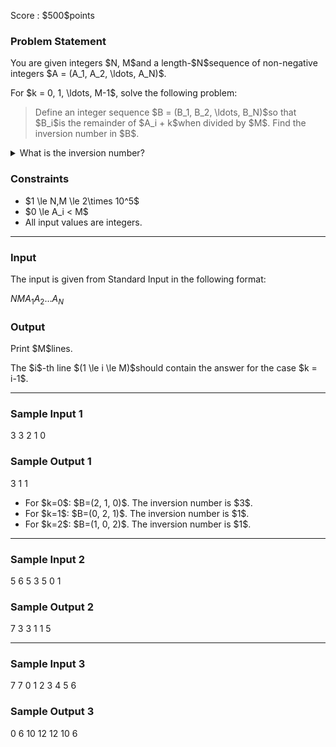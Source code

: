 
<div>

<span>

<span>

<p>
Score : $500$points
</p>

<div>

<section>

### **Problem Statement**

<p>
You are given integers $N, M$and a length-$N$sequence of non-negative integers $A = (A_1, A_2, \ldots, A_N)$.
</p>

<p>
For $k = 0, 1, \ldots, M-1$, solve the following problem:
</p>

<blockquote>

<p>
Define an integer sequence $B = (B_1, B_2, \ldots, B_N)$so that $B_i$is the remainder of $A_i + k$when divided by $M$. Find the inversion number in $B$.
</p>

</blockquote>

<details>

<summary>
What is the inversion number?
</summary>
The inversion number of a sequence $(A_1, A_2, \dots, A_N)$is the number of integer pairs $(i, j)$satisfying $1 \le i < j \le N$and $A_i > A_j$.

</details>

</section>

</div>

<div>

<section>

### **Constraints**

<ul>

<li>
$1 \le N,M \le 2\times 10^5$
</li>

<li>
$0 \le A_i < M$
</li>

<li>
All input values are integers.
</li>

</ul>

</section>

</div>

---

<div>

<div>

<section>

### **Input**

<p>
The input is given from Standard Input in the following format:
</p>

<div>

$N$$M$$A_1$$A_2$$\ldots$$A_N$
</div>

</section>

</div>

<div>

<section>

### **Output**

<p>
Print $M$lines.
</p>

<p>
The $i$-th line $(1 \le i \le M)$should contain the answer for the case $k = i-1$.
</p>

</section>

</div>

</div>

---

<div>

<section>

### **Sample Input 1**

<div>

3 3
2 1 0

</div>

</section>

</div>

<div>

<section>

### **Sample Output 1**

<div>

3
1
1

</div>

<ul>

<li>
For $k=0$: $B=(2, 1, 0)$. The inversion number is $3$.
</li>

<li>
For $k=1$: $B=(0, 2, 1)$. The inversion number is $1$.
</li>

<li>
For $k=2$: $B=(1, 0, 2)$. The inversion number is $1$.
</li>

</ul>

</section>

</div>

---

<div>

<section>

### **Sample Input 2**

<div>

5 6
5 3 5 0 1

</div>

</section>

</div>

<div>

<section>

### **Sample Output 2**

<div>

7
3
3
1
1
5

</div>

</section>

</div>

---

<div>

<section>

### **Sample Input 3**

<div>

7 7
0 1 2 3 4 5 6

</div>

</section>

</div>

<div>

<section>

### **Sample Output 3**

<div>

0
6
10
12
12
10
6

</div>

</section>

</div>

</span>

</span>

</div>
